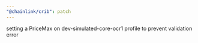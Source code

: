 ```yaml
---
"@chainlink/crib": patch
---
```


setting a PriceMax on dev-simulated-core-ocr1 profile to prevent validation error
